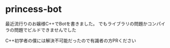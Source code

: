 # princess-bot
最近流行りのお嬢様C++でBotを書きました。
でもライブラリの問題かコンパイラの問題でビルドできませんでした

C++初学者の僕には解決不可能だったので有識者の方PRください

